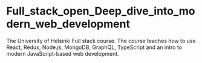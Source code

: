 # Full_stack_open_Deep_dive_into_modern_web_development
The University of Helsinki Full stack course. The course teaches how to use React, Redux, Node.js, MongoDB, GraphQL, TypeScript and an intro to modern JavaScript-based web development. 
